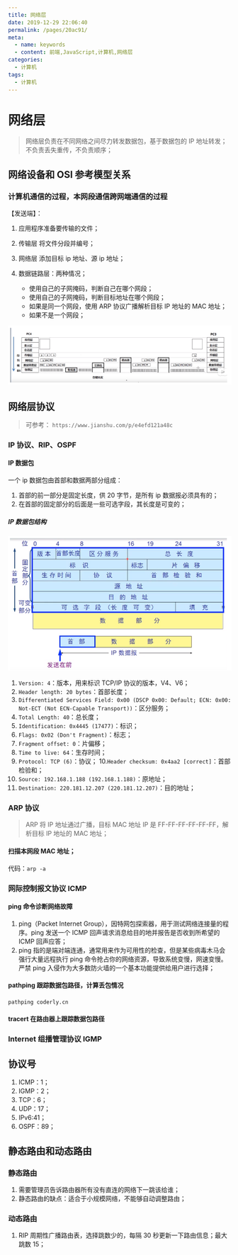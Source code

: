 ```yaml
---
title: 网络层
date: 2019-12-29 22:06:40
permalink: /pages/20ac91/
meta:
  - name: keywords
  - content: 前端,JavaScript,计算机,网络层
categories:
  - 计算机
tags:
  - 计算机
---
```


# 网络层

> 网络层负责在不同网络之间尽力转发数据包，基于数据包的 IP 地址转发；
> 不负责丢失重传，不负责顺序；

## 网络设备和 OSI 参考模型关系

### 计算机通信的过程，本网段通信跨网端通信的过程

【发送端】：

1. 应用程序准备要传输的文件；
2. 传输层 将文件分段并编号；
3. 网络层 添加目标 ip 地址、源 ip 地址；
4. 数据链路层：两种情况；

   - 使用自己的子网掩码，判断自己在哪个网段；
   - 使用自己的子网掩码，判断目标地址在哪个网段；
   - 如果是同一个网段，使用 ARP 协议广播解析目标 IP 地址的 MAC 地址；
   - 如果不是一个网段；

<img src="https://raw.githubusercontent.com/coderlyu/au-blog/master/docs/.vuepress/public/images/blogs/network-1.png" alt="图片">

## 网络层协议

> 可参考：
> `https://www.jianshu.com/p/e4efd121a48c`

### IP 协议、RIP、OSPF

#### IP 数据包

一个 ip 数据包由首部和数据两部分组成：

1. 首部的前一部分是固定长度，供 20 字节，是所有 ip 数据报必须具有的；
2. 在首部的固定部分的后面是一些可选字段，其长度是可变的；

##### IP 数据包结构

<img src="https://raw.githubusercontent.com/coderlyu/au-blog/master/docs/.vuepress/public/images/blogs/network-2.png" alt="图片">

1. `Version: 4`：版本，用来标识 TCP/IP 协议的版本，V4、V6；
2. `Header length: 20 bytes`：首部长度；
3. `Differentiated Services Field: 0x00 (DSCP 0x00: Default; ECN: 0x00: Not-ECT (Not ECN-Capable Transport))`：区分服务；
4. `Total Length: 40`：总长度；
5. `Identification: 0x4445 (17477)`：标识；
6. `Flags: 0x02 (Don't Fragment)`：标志；
7. `Fragment offset: 0`：片偏移；
8. `Time to live: 64`：生存时间；
9. `Protocol: TCP (6)`：协议； 10.`Header checksum: 0x4aa2 [correct]`：首部检验和；
10. `Source: 192.168.1.188 (192.168.1.188)`：原地址；
11. `Destination: 220.181.12.207 (220.181.12.207)`：目的地址；

### ARP 协议

> ARP 将 IP 地址通过广播，目标 MAC 地址 IP 是 FF-FF-FF-FF-FF-FF，解析目标 IP 地址的 MAC 地址；

#### 扫描本网段 MAC 地址；

代码：`arp -a`

### 网际控制报文协议 ICMP

#### ping 命令诊断网络故障

1. ping（Packet Internet Group），因特网包探索器，用于测试网络连接量的程序。ping 发送一个 ICMP 回声请求消息给目的地并报告是否收到所希望的 ICMP 回声应答；
2. ping 指的是端对端连通，通常用来作为可用性的检查，但是某些病毒木马会强行大量远程执行 ping 命令抢占你的网络资源，导致系统变慢，网速变慢。严禁 ping 入侵作为大多数防火墙的一个基本功能提供给用户进行选择；

#### pathping 跟踪数据包路径，计算丢包情况

`pathping coderly.cn`

#### tracert 在路由器上跟踪数据包路径

### Internet 组播管理协议 IGMP

## 协议号

1. ICMP：1；
2. IGMP：2；
3. TCP：6；
4. UDP：17；
5. IPv6:41；
6. OSPF：89；

## 静态路由和动态路由

### 静态路由

1. 需要管理员告诉路由器所有没有直连的网络下一跳该给谁；
2. 静态路由的缺点：适合于小规模网络，不能够自动调整路由；

### 动态路由

1. RIP 周期性广播路由表，选择跳数少的，每隔 30 秒更新一下路由信息；最大跳数 15；
